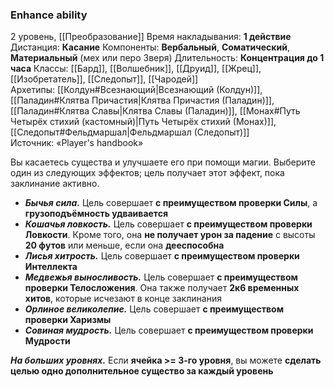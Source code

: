### Enhance ability

2 уровень, [[Преобразование]]
Время накладывания: **1 действие**
Дистанция: **Касание**
Компоненты: **Вербальный**, **Соматический**, **Материальный** (мех или перо Зверя)
Длительность: **Концентрация до 1 часа**
Классы: [[Бард]], [[Волшебник]], [[Друид]], [[Жрец]], [[Изобретатель]], [[Следопыт]], [[Чародей]]
Архетипы: [[Колдун#Всезнающий|Всезнающий (Колдун)]], [[Паладин#Клятва Причастия|Клятва Причастия (Паладин)]], [[Паладин#Клятва Славы|Клятва Славы (Паладин)]], [[Монах#Путь Четырёх стихий (кастомный)|Путь Четырёх стихий (Монах)]], [[Следопыт#Фельдмаршал|Фельдмаршал (Следопыт)]]
Источник: «Player's handbook»

Вы касаетесь существа и улучшаете его при помощи магии. Выберите один из следующих эффектов; цель получает этот эффект, пока заклинание активно.

- **_Бычья сила._** Цель совершает **с преимуществом проверки Силы**, а **грузоподъёмность удваивается**
- _**Кошачья ловкость.**_ Цель совершает **с преимуществом проверки Ловкости**. Кроме того, она **не получает урон за падение** с высоты **20 футов** или меньше, если она **дееспособна**
- **_Лисья хитрость._** Цель совершает **с преимуществом проверки Интеллекта**
- **_Медвежья выносливость._** Цель совершает **с преимуществом проверки Телосложения**. Она также получает **2к6 временных хитов**, которые исчезают в конце заклинания
- **_Орлиное великолепие._** Цель совершает **с преимуществом проверки Харизмы**
- **_Совиная мудрость._** Цель совершает **с преимуществом проверки Мудрости**

**_На больших уровнях._** Если **ячейка >= 3-го уровня**, вы можете **сделать целью одно дополнительное существо за каждый уровень**